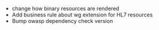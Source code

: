 * change how binary resources are rendered
* Add business rule about wg extension for HL7 resources
* Bump owasp dependency check version
